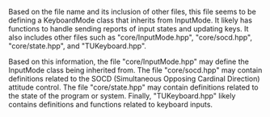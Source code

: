 Based on the file name and its inclusion of other files, this file seems to be defining a KeyboardMode class that inherits from InputMode. It likely has functions to handle sending reports of input states and updating keys. It also includes other files such as "core/InputMode.hpp", "core/socd.hpp", "core/state.hpp", and "TUKeyboard.hpp".

Based on this information, the file "core/InputMode.hpp" may define the InputMode class being inherited from. The file "core/socd.hpp" may contain definitions related to the SOCD (Simultaneous Opposing Cardinal Direction) attitude control. The file "core/state.hpp" may contain definitions related to the state of the program or system. Finally, "TUKeyboard.hpp" likely contains definitions and functions related to keyboard inputs.